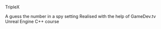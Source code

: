 TripleX

A guess the number in a spy setting
Realised with the help of GameDev.tv Unreal Engine C++ course